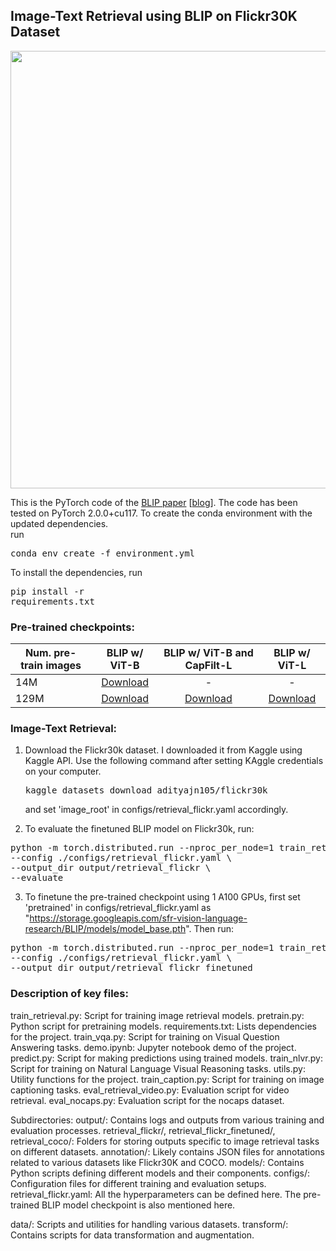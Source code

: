 ## Image-Text Retrieval using BLIP on Flickr30K Dataset




<img src="BLIP.gif" width="700">

This is the PyTorch code of the <a href="https://arxiv.org/abs/2201.12086">BLIP paper</a> [[blog](https://blog.salesforceairesearch.com/blip-bootstrapping-language-image-pretraining/)]. The code has been tested on PyTorch 2.0.0+cu117.
To create the conda environment with the updated dependencies. \
run <pre/>conda env create -f environment.yml </pre> 

To install the dependencies, run <pre/>pip install -r requirements.txt</pre> 




### Pre-trained checkpoints:
Num. pre-train images | BLIP w/ ViT-B | BLIP w/ ViT-B and CapFilt-L | BLIP w/ ViT-L 
--- | :---: | :---: | :---: 
14M | <a href="https://storage.googleapis.com/sfr-vision-language-research/BLIP/models/model_base_14M.pth">Download</a>| - | -
129M | <a href="https://storage.googleapis.com/sfr-vision-language-research/BLIP/models/model_base.pth">Download</a>| <a href="https://storage.googleapis.com/sfr-vision-language-research/BLIP/models/model_base_capfilt_large.pth">Download</a> | <a href="https://storage.googleapis.com/sfr-vision-language-research/BLIP/models/model_large.pth">Download</a>


### Image-Text Retrieval:
1. Download the Flickr30k dataset. 
I downloaded it from Kaggle using Kaggle API. 
Use the following command after setting KAggle credentials on your computer.
<pre/>kaggle datasets download adityajn105/flickr30k </pre> 
and set 'image_root' in configs/retrieval_flickr.yaml accordingly.

3. To evaluate the finetuned BLIP model on Flickr30k, run:
<pre>python -m torch.distributed.run --nproc_per_node=1 train_retrieval.py \
--config ./configs/retrieval_flickr.yaml \
--output_dir output/retrieval_flickr \
--evaluate</pre> 
3. To finetune the pre-trained checkpoint using 1 A100 GPUs, first set 'pretrained' in configs/retrieval_flickr.yaml as "https://storage.googleapis.com/sfr-vision-language-research/BLIP/models/model_base.pth". Then run:
<pre>python -m torch.distributed.run --nproc_per_node=1 train_retrieval.py \
--config ./configs/retrieval_flickr.yaml \
--output_dir output/retrieval_flickr_finetuned </pre> 

### Description of key files:
train_retrieval.py: Script for training image retrieval models.
pretrain.py: Python script for pretraining models.
requirements.txt: Lists dependencies for the project.
train_vqa.py: Script for training on Visual Question Answering tasks.
demo.ipynb: Jupyter notebook demo of the project.
predict.py: Script for making predictions using trained models.
train_nlvr.py: Script for training on Natural Language Visual Reasoning tasks.
utils.py: Utility functions for the project.
train_caption.py: Script for training on image captioning tasks.
eval_retrieval_video.py: Evaluation script for video retrieval.
eval_nocaps.py: Evaluation script for the nocaps dataset.

Subdirectories:
output/: Contains logs and outputs from various training and evaluation processes.
  retrieval_flickr/, retrieval_flickr_finetuned/, retrieval_coco/: Folders for storing outputs specific to image retrieval tasks on different datasets.
annotation/: Likely contains JSON files for annotations related to various datasets like Flickr30K and COCO.
models/: Contains Python scripts defining different models and their components.
configs/: Configuration files for different training and evaluation setups.
  retrieval_flickr.yaml: All the hyperparameters can be defined here. The pre-trained BLIP model checkpoint is also mentioned here. 

data/: Scripts and utilities for handling various datasets.
transform/: Contains scripts for data transformation and augmentation.



